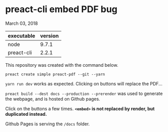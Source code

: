 # preact-cli embed PDF bug

March 03, 2018

| executable | version |
|------------|---------|
| node       | 9.7.1   |
| preact-cli | 2.2.1   |

This repository was created with the command below.

```
preact create simple preact-pdf --git --yarn
```

`yarn run dev` works as expected. Clicking on buttons will replace the PDF...

`preact build --dest docs --production --prerender` was used to generate the webpage, and is hosted on Github pages.

Click on the buttons a few times. **`<embed>` is not replaced by render, but duplicated instead.**

Github Pages is serving the `/docs` folder.
